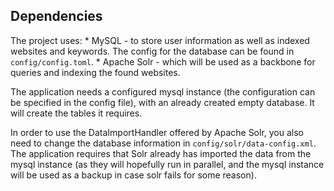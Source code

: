 ## Dependencies
The project uses:
    * MySQL - to store user information as well as indexed websites and keywords. The config for the database can be found in `config/config.toml`.
    * Apache Solr - which will be used as a backbone for queries and indexing the found websites.

The application needs a configured mysql instance (the configuration can be specified in the config file), with an already created empty database.
It will create the tables it requires.
    
In order to use the DataImportHandler offered by Apache Solr, you also need to change the database information in `config/solr/data-config.xml`.
The application requires that Solr already has imported the data from the mysql instance (as they will hopefully run in parallel, and the mysql instance will be used as a backup in case solr fails for some reason).